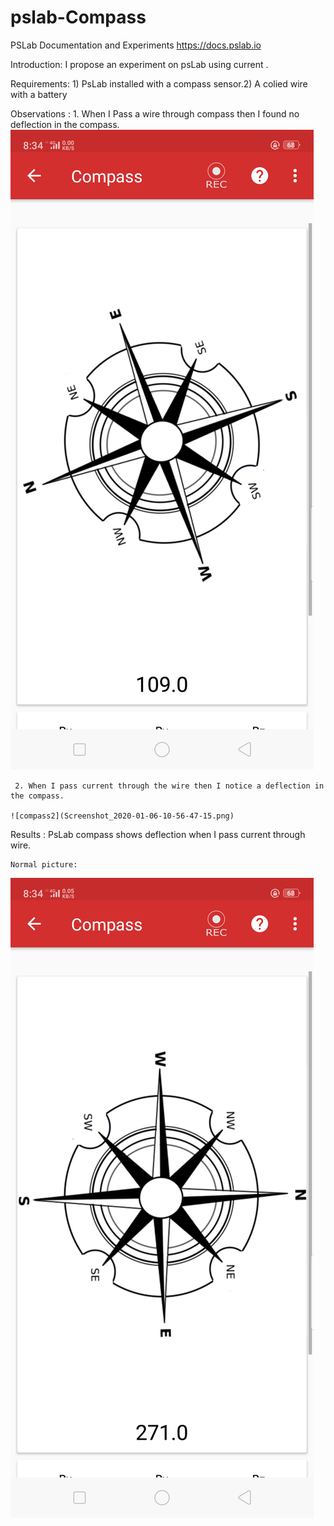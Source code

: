 # pslab-Compass
PSLab Documentation and Experiments https://docs.pslab.io

  Introduction: I propose an experiment on psLab using current .

  Requirements: 1) PsLab installed with a compass sensor.2) A colied wire with a battery
  
  Observations : 
     1. When I Pass a wire through compass then I found no deflection in the compass.
     ![compass1](Screenshot_2020-01-05-20-34-03-48.png)

     2. When I pass current through the wire then I notice a deflection in the compass.

    ![compass2](Screenshot_2020-01-06-10-56-47-15.png)

   Results : PsLab compass shows deflection when I pass current through wire. 


    Normal picture:

 ![compass3](Screenshot_2020-01-05-20-34-12-65.png)
